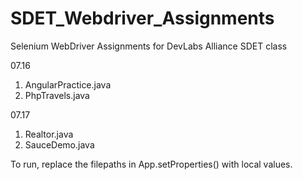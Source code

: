 # SDET_Webdriver_Assignments
Selenium WebDriver Assignments for DevLabs Alliance SDET class

07.16
1. AngularPractice.java
2. PhpTravels.java

07.17
1. Realtor.java
2. SauceDemo.java

To run, replace the filepaths in App.setProperties() with local values.
